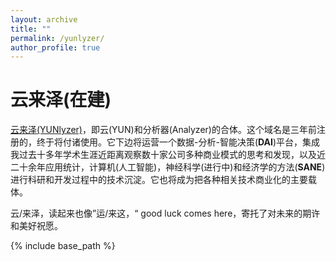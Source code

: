 ```yaml
---
layout: archive
title: ""
permalink: /yunlyzer/
author_profile: true
---
```


云来泽(在建)
====

<a href="https://www.yunlyzer.com" target="_blank">云来泽(YUNlyzer)</a>，即云(YUN)和分析器(Analyzer)的合体。这个域名是三年前注册的，终于将付诸使用。它下边将运营一个数据-分析-智能决策(<b>DAI</b>)平台，集成我过去十多年学术生涯近距离观察数十家公司多种商业模式的思考和发现，以及近二十余年应用统计，计算机(人工智能)，神经科学(进行中)和经济学的方法(<b>SANE</b>)进行科研和开发过程中的技术沉淀。它也将成为把各种相关技术商业化的主要载体。

云/来泽，读起来也像”运/来这，“ good luck comes here，寄托了对未来的期许和美好祝愿。



{% include base_path %}

<!-- below includes the original papers -->
<!--

{% for post in site.publications reversed %}
  {% include archive-single.html %}
{% endfor %}

-->